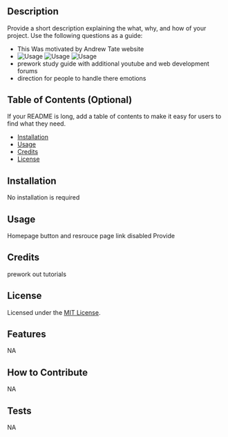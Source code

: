 # <Your-Project-Title>

## Description

Provide a short description explaining the what, why, and how of your project. Use the following questions as a guide:

- This Was motivated by Andrew Tate website
- ![Usage](https://img.shields.io/badge/preworkStudyGuide-JavaScript-blue)
![Usage](https://img.shields.io/badge/preworkStudyGuide-HTML-blue)
![Usage](https://img.shields.io/badge/preworkStudyGuide-CSS-blue) 
- prework study guide with additional youtube and web development forums
- direction for people to handle there emotions

## Table of Contents (Optional)

If your README is long, add a table of contents to make it easy for users to find what they need.

- [Installation](#installation)
- [Usage](#usage)
- [Credits](#credits)
- [License](#license)

## Installation

No installation is required

## Usage

Homepage button and resrouce page link disabled Provide 


## Credits

prework out tutorials 


## License

Licensed under the [MIT License](./LICENSE).


## Features

NA

## How to Contribute

NA

## Tests

NA
